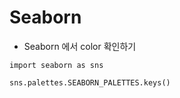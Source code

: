 # Seaborn
- Seaborn 에서 color 확인하기
```
import seaborn as sns

sns.palettes.SEABORN_PALETTES.keys()
```
